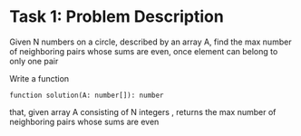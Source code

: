 # Task 1: Problem Description

Given N numbers on a circle, described by an array A, find the max number of neighboring pairs whose sums are even, once element can belong to only one pair

Write a function

```tsx
function solution(A: number[]): number
```

that, given array A consisting of N integers , returns the max number of neighboring pairs whose sums are even

